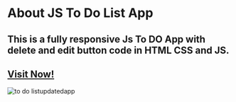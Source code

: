 # About JS To Do List App
## This is a fully responsive Js To DO App with delete and edit button code in HTML CSS and JS. 
## [Visit Now!](https://js-to-do-list-web-app.netlify.app/)
![to do listupdatedapp](https://github.com/user-attachments/assets/39e8f463-6722-477e-bad4-06bc05ec721a)
